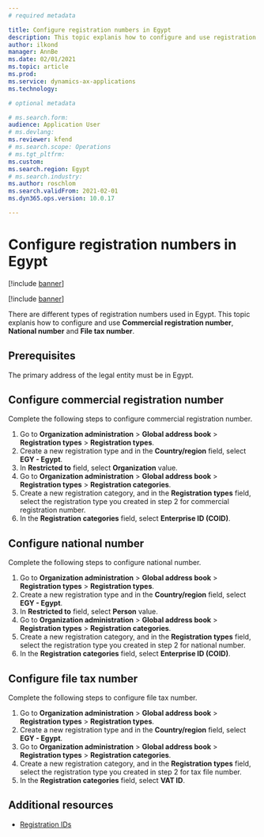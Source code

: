 ```yaml
---
# required metadata

title: Configure registration numbers in Egypt
description: This topic explanis how to configure and use registration numbers in Egypt. 
author: ilkond
manager: AnnBe
ms.date: 02/01/2021
ms.topic: article
ms.prod: 
ms.service: dynamics-ax-applications
ms.technology: 

# optional metadata

# ms.search.form: 
audience: Application User
# ms.devlang: 
ms.reviewer: kfend
# ms.search.scope: Operations
# ms.tgt_pltfrm: 
ms.custom: 
ms.search.region: Egypt
# ms.search.industry: 
ms.author: roschlom
ms.search.validFrom: 2021-02-01
ms.dyn365.ops.version: 10.0.17

---
```


# Configure registration numbers in Egypt

[!include [banner](../includes/banner.md)]

[!include [banner](../includes/preview-banner.md)]

There are different types of registration numbers used in Egypt.
This topic explanis how to configure and use **Commercial registration number**, **National number** and **File tax number**.

## Prerequisites

The primary address of the legal entity must be in Egypt.

## Configure commercial registration number

Complete the following steps to configure commercial registration number.
1. Go to **Organization administration** > **Global address book** > **Registration types** > **Registration types**.
2. Create a new registration type and in the **Country/region** field, select **EGY - Egypt**.
3. In **Restricted to** field, select **Organization** value.
4. Go to **Organization administration** > **Global address book** > **Registration types** > **Registration categories**.
5. Create a new registration category, and in the **Registration types** field, select the registration type you created in step 2 for commercial registration number.
6. In the **Registration categories** field, select **Enterprise ID (COID)**.

## Configure national number

Complete the following steps to configure national number.
1. Go to **Organization administration** > **Global address book** > **Registration types** > **Registration types**.
2. Create a new registration type and in the **Country/region** field, select **EGY - Egypt**.
3. In **Restricted to** field, select **Person** value.
4. Go to **Organization administration** > **Global address book** > **Registration types** > **Registration categories**.
5. Create a new registration category, and in the **Registration types** field, select the registration type you created in step 2 for national number.
6. In the **Registration categories** field, select **Enterprise ID (COID)**.

## Configure file tax number

Complete the following steps to configure file tax number.
1. Go to **Organization administration** > **Global address book** > **Registration types** > **Registration types**.
2. Create a new registration type and in the **Country/region** field, select **EGY - Egypt**.
3. Go to **Organization administration** > **Global address book** > **Registration types** > **Registration categories**.
4. Create a new registration category, and in the **Registration types** field, select the registration type you created in step 2 for tax file number.
5. In the **Registration categories** field, select **VAT ID**.

## Additional resources

- [Registration IDs](emea-registration-ids.md)
